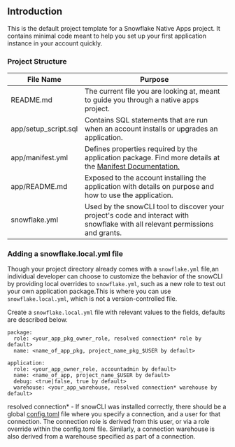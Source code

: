 ## Introduction

This is the default project template for a Snowflake Native Apps project. It contains minimal code meant to help you set up your first application instance in your account quickly.

### Project Structure
| File Name | Purpose |
| --------- | ------- |
| README.md | The current file you are looking at, meant to guide you through a native apps project. |
| app/setup_script.sql | Contains SQL statements that are run when an account installs or upgrades an application. |
| app/manifest.yml | Defines properties required by the application package. Find more details at the [Manifest Documentation.](https://docs.snowflake.com/en/developer-guide/native-apps/creating-manifest)
| app/README.md | Exposed to the account installing the application with details on purpose and how to use the application. |
| snowflake.yml | Used by the snowCLI tool to discover your project's code and interact with snowflake with all relevant permissions and grants. |

### Adding a snowflake.local.yml file
Though your project directory already comes with a `snowflake.yml` file,an individual developer can choose to customize the behavior of the snowCLI by providing local overrides to `snowflake.yml`, such as a new role to test out your own application package.This is where you can use `snowflake.local.yml`, which is not a version-controlled file.

Create a `snowflake.local.yml` file with relevant values to the fields, defaults are described below.
```
package:
  role: <your_app_pkg_owner_role, resolved connection* role by default>
  name: <name_of_app_pkg, project_name_pkg_$USER by default>

application:
  role: <your_app_owner_role, accountadmin by default>
  name: <name_of_app, project_name_$USER by default>
  debug: <true|false, true by default>
  warehouse: <your_app_warehouse, resolved connection* warehouse by default>

```
resolved connection* - If snowCLI was installed correctly, there should be a global [config.toml](https://docs.snowflake.com/LIMITEDACCESS/snowcli/connecting/connect#how-to-add-snowflake-credentials-using-a-configuration-file) file where you specify a connection, and a user for that connection. The connection role is derived from this user, or via a role override within the config.toml file. Similarly, a connection warehouse is also derived from a warehouse specified as part of a connection.
